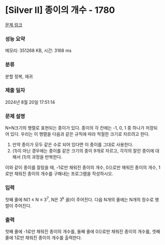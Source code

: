 # [Silver II] 종이의 개수 - 1780 

[문제 링크](https://www.acmicpc.net/problem/1780) 

### 성능 요약

메모리: 351268 KB, 시간: 3168 ms

### 분류

분할 정복, 재귀

### 제출 일자

2024년 8월 20일 17:51:14

### 문제 설명

<p>N×N크기의 행렬로 표현되는 종이가 있다. 종이의 각 칸에는 -1, 0, 1 중 하나가 저장되어 있다. 우리는 이 행렬을 다음과 같은 규칙에 따라 적절한 크기로 자르려고 한다.</p>

<ol>
	<li>만약 종이가 모두 같은 수로 되어 있다면 이 종이를 그대로 사용한다.</li>
	<li>(1)이 아닌 경우에는 종이를 같은 크기의 종이 9개로 자르고, 각각의 잘린 종이에 대해서 (1)의 과정을 반복한다.</li>
</ol>

<p>이와 같이 종이를 잘랐을 때, -1로만 채워진 종이의 개수, 0으로만 채워진 종이의 개수, 1로만 채워진 종이의 개수를 구해내는 프로그램을 작성하시오.</p>

### 입력 

 <p>첫째 줄에 N(1 ≤ N ≤ 3<sup>7</sup>, N은 3<sup>k</sup> 꼴)이 주어진다. 다음 N개의 줄에는 N개의 정수로 행렬이 주어진다.</p>

### 출력 

 <p>첫째 줄에 -1로만 채워진 종이의 개수를, 둘째 줄에 0으로만 채워진 종이의 개수를, 셋째 줄에 1로만 채워진 종이의 개수를 출력한다.</p>

